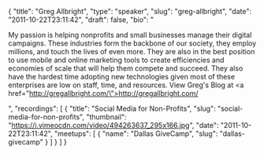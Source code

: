 {
  "title": "Greg Allbright",
  "type": "speaker",
  "slug": "greg-allbright",
  "date": "2011-10-22T23:11:42",
  "draft": false,
  "bio": "<p>My passion is helping nonprofits and small businesses manage their digital campaigns. These industries form the backbone of our society, they employ millions, and touch the lives of even more. They are also in the best position to use mobile and online marketing tools to create efficiencies and economies of scale that will help them compete and succeed. They also have the hardest time adopting new technologies given most of these enterprises are low on staff, time, and resources. View Greg's Blog at <a href=\"http://gregallbright.com/\">http://gregallbright.com/</a></p>",
  "recordings": [
    {
      "title": "Social Media for Non-Profits",
      "slug": "social-media-for-non-profits",
      "thumbnail": "https://i.vimeocdn.com/video/494263637_295x166.jpg",
      "date": "2011-10-22T23:11:42",
      "meetups": [
        {
          "name": "Dallas GiveCamp",
          "slug": "dallas-givecamp"
        }
      ]
    }
  ]
}